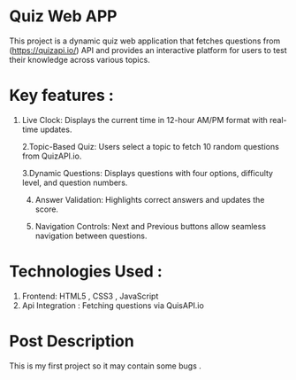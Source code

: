 # Quiz Web APP
 This project is a dynamic quiz web application that fetches questions from (https://quizapi.io/) API and provides an interactive platform for users to test their knowledge across various topics.

# Key features :
  1. Live Clock:
     Displays the current time in 12-hour AM/PM format with real-time updates.

     2.Topic-Based Quiz:
     Users select a topic to fetch 10 random questions from QuizAPI.io.

     3.Dynamic Questions:
     Displays questions with four options, difficulty level, and question numbers.

     4. Answer Validation: Highlights correct answers and updates the score.

     5. Navigation Controls:
     Next and Previous buttons allow seamless navigation between questions.

# Technologies Used : 
  1. Frontend: HTML5 , CSS3 , JavaScript
  2. Api Integration : Fetching questions via QuisAPI.io

# Post Description
 This is my first project so it may contain some bugs . 